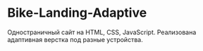 # Bike-Landing-Adaptive

Одностраничный сайт на HTML, CSS, JavaScript. Реализована адаптивная верстка под разные устройства.
